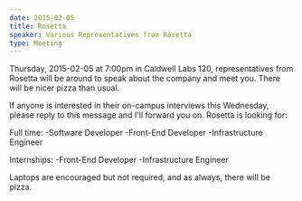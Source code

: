 ```yaml
---
date: 2015-02-05
title: Rosetta
speaker: Various Representatives from Rosetta
type: Meeting
---
```

Thursday, 2015-02-05 at 7:00pm in Caldwell Labs 120, representatives from Rosetta will be around to speak about the company and meet you. There will be nicer pizza than usual.

If anyone is interested in their on-campus interviews this Wednesday, please reply to this message and I'll forward you on. Rosetta is looking for:

Full time:
-Software Developer
-Front-End Developer
-Infrastructure Engineer

Internships:
-Front-End Developer
-Infrastructure Engineer

Laptops are encouraged but not required, and as always, there will be pizza.
